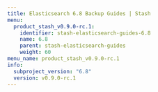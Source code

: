 ```yaml
---
title: Elasticsearch 6.8 Backup Guides | Stash
menu:
  product_stash_v0.9.0-rc.1:
    identifier: stash-elasticsearch-guides-6.8
    name: 6.8
    parent: stash-elasticsearch-guides
    weight: 60
menu_name: product_stash_v0.9.0-rc.1
info:
  subproject_version: "6.8"
  version: v0.9.0-rc.1
---
```


